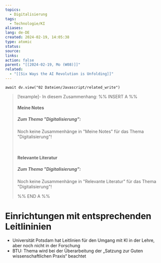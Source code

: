 ```yaml
---
topics:
  - Digitalisierung
tags:
  - Technologie/KI
aliases: 
lang: de-DE
created: 2024-02-19, 14:05:38
type: atomic
status: 
source: 
links: 
action: false
parent: "[[2024-02-19, Mo (W08)]]"
related:
  - "[[Six Ways the AI Revolution is Unfolding]]"
---
```


```dataviewjs
await dv.view("02 Dateien/Javascript/related_write")
```
> [!example]- In diesem Zusammenhang:
> %% INSERT A %%
> #### Meine Notes
> ##### Zum Thema "Digitalisierung":
> Noch keine Zusammenhänge in "Meine Notes" für das Thema "Digitalisierung"!
> 
> 
> &nbsp;
> #### Relevante Literatur
> ##### Zum Thema "Digitalisierung":
> Noch keine Zusammenhänge in "Relevante Literatur" für das Thema "Digitalisierung"!
> 
> %% END A %%

# Einrichtungen mit entsprechenden Leitlininien

- Universität Potsdam hat Leitlinien für den Umgang mit KI in der Lehre, aber noch nicht in der Forschung
- BTU: Thema wird bei der Überarbeitung der „Satzung zur Guten wissenschaftlichen Praxis“ beachtet


